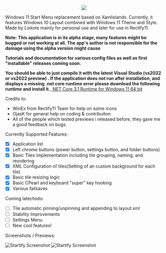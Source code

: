 <p align="center">
    <img src="https://raw.githubusercontent.com/Lixkote/Startify/master/logo.png">
</p>

Windows 11 Start Menu replacement based on Xamlislands. 
Currently, it features Windows 10 Layout combined with Windows 11 Theme and Style. 
Made by Lixkote mainly for personal use and later for use in Rectify11.

**Note: This application is in its alpha stage, many features might be bugged or not working at all. 
The app's author is not responsible for the damage using the alpha version might cause**

**Tutorials and documentation for various config files as well as first "installable" releases coming soon.**

**You should be able to just compile it with the latest Visual Studio (vs2022 or vs2022 preview) .
If the application does not run after installation, and displays a missing .net core runtime error please download the following runtime and install it.**
[.NET Core 3.1 Runtime for Windows 11 64 bit](https://dotnet.microsoft.com/en-us/download/dotnet/thank-you/runtime-desktop-3.1.32-windows-x64-installer)

Credits to:

 - WinEx from Rectify11 Team for help on some icons
 - OjasK for general help on coding & contribuiton
 - All of the people which tested previews i released before, they gave me a good feedback on bugs.
 
Currently Supported Features:

 - [x] Application list
 - [x] Left chrome buttons (power button, settings button, and folder buttons)
 - [x] Basic Tiles implementation including tile grouping, naming, and reordering
 - [x] XML Configuration of tiles(Setting of an custom background for each tile)
 - [x] Basic tile resizing logic
 - [x] Basic CPearl and keyboard "super" key hooking
 - [x] Various failsaves
 
Coming later/todo: 
 - [ ] Tile automatic pinning/unpinning and appending to layout.xml
 - [ ] Stability Improvements
 - [ ] Settings Menu
 - [ ] New cool features!

Screenshots / Previews:

![Startify Screenshot](https://github.com/Lixkote/Startify/blob/main/Previews/tiles.png)
![Startify Screenshot](https://github.com/Lixkote/Startify/blob/main/Previews/notiles.png)
